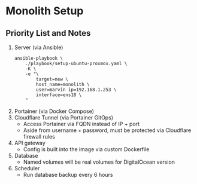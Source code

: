 # Monolith Setup

## Priority List and Notes
1. Server (via Ansible)
    ```
    ansible-playbook \
        ./playbook/setup-ubuntu-proxmox.yaml \
        -K \
        -e "\
            target=new \
            host_name=monolith \
            user=marvin ip=192.168.1.253 \
            interface=ens18 \
        "
    ```
2. Portainer (via Docker Compose)
3. Cloudflare Tunnel (via Portainer GitOps)
    - Access Portainer via FQDN instead of IP + port
    - Aside from username + password, must be protected via Cloudflare firewall rules
4. API gateway
    - Config is built into the image via custom Dockerfile
5. Database
    - Named volumes will be real volumes for DigitalOcean version
6. Scheduler
    - Run database backup every 6 hours
